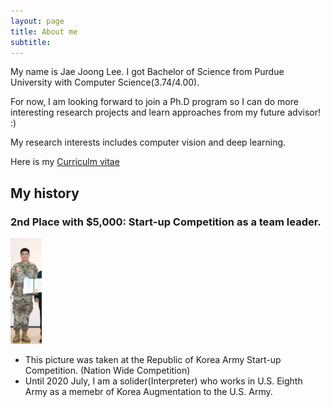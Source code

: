 ```yaml
---
layout: page
title: About me
subtitle: 
---
```


My name is Jae Joong Lee. I got Bachelor of Science from Purdue University with Computer Science(3.74/4.00).

For now, I am looking forward to join a Ph.D program so I can do more interesting research projects and learn approaches from my future advisor! :)

My research interests includes computer vision and deep learning.

Here is my [Curriculm vitae](/myData/JJ_CV_Publication_Update.pdf)


## My history

 ### 2nd Place with $5,000: Start-up Competition as a team leader. 
<div>
 <img src="/img/me.PNG" float="left" width="10%" height="10%" title="Me" alt="Me"/>
 </div>

 - This picture was taken at the Republic of Korea Army Start-up Competition. (Nation Wide Competition) 
 - Until 2020 July, I am a solider(Interpreter) who works in U.S. Eighth Army as a memebr of Korea Augmentation to the U.S. Army.




